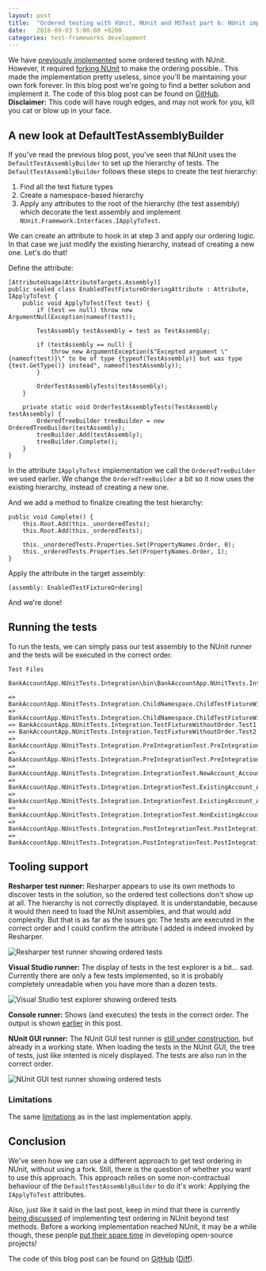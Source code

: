 ```yaml
---
layout: post
title:  "Ordered testing with XUnit, NUnit and MSTest part 6: NUnit implementation revised part 2"
date:   2016-09-03 5:00:00 +0200
categories: test-frameworks development
---
```


We have [previously implemented](/blog/2016/06/13/ordered-tests-with-nunit-mstest-xunit-pt5-nunit-implementation-revised) some ordered testing with NUnit. However, it required [forking NUnit](https://github.com/Sebazzz/nunit/tree/custom-testassemblybuilder) to make the ordering possible.. This made the implementation pretty useless, since you'Il be maintaining your own fork forever. In this blog post we're going to find a better solution and implement it. The code of this blog post can be found on [GitHub](https://github.com/Sebazzz/NetUnitTestComparison/tree/ordered-tests-v2b). **Disclaimer:** This code will have rough edges, and may not work for you, kill you cat or blow up in your face. 

## A new look at DefaultTestAssemblyBuilder
If you've read the previous blog post, you've seen that NUnit uses the `DefaultTestAssemblyBuilder` to set up the hierarchy of tests. The `DefaultTestAssemblyBuilder` follows these steps to create the test hierarchy:

1. Find all the test fixture types
2. Create a namespace-based hierarchy
3. Apply any attributes to the root of the hierarchy (the test assembly) which decorate the test assembly and implement `NUnit.Framework.Interfaces.IApplyToTest`.

We can create an attribute to hook in at step 3 and apply our ordering logic. In that case we just modify the existing hierarchy, instead of creating a new one. Let's do that!

Define the attribute:

```
[AttributeUsage(AttributeTargets.Assembly)]
public sealed class EnabledTestFixtureOrderingAttribute : Attribute, IApplyToTest {
    public void ApplyToTest(Test test) {
        if (test == null) throw new ArgumentNullException(nameof(test));

        TestAssembly testAssembly = test as TestAssembly;

        if (testAssembly == null) {
            throw new ArgumentException($"Excepted argument \"{nameof(test)}\" to be of type {typeof(TestAssembly)} but was type {test.GetType()} instead", nameof(testAssembly));
        }

        OrderTestAssemblyTests(testAssembly);
    }

    private static void OrderTestAssemblyTests(TestAssembly testAssembly) {
        OrderedTreeBuilder treeBuilder = new OrderedTreeBuilder(testAssembly);
        treeBuilder.Add(testAssembly);
        treeBuilder.Complete();
    }
}
```

In the attribute `IApplyToTest` implementation we call the `OrderedTreeBuilder` we used earlier. We change the `OrderedTreeBuilder` a bit so it now uses the existing hierarchy, instead of creating a new one.

And we add a method to finalize creating the test hierarchy:

```
public void Complete() {
    this.Root.Add(this._unorderedTests);
    this.Root.Add(this._orderedTests);

    this._unorderedTests.Properties.Set(PropertyNames.Order, 0);
    this._orderedTests.Properties.Set(PropertyNames.Order, 1);
}
``` 

Apply the attribute in the target assembly:

```
[assembly: EnabledTestFixtureOrdering]
```

And we're done!

## Running the tests
To run the tests, we can simply pass our test assembly to the NUnit runner and the tests will be executed in the correct order.

```
Test Files
    BankAccountApp.NUnitTests.Integration\bin\BankAccountApp.NUnitTests.Integration.dll

=> BankAccountApp.NUnitTests.Integration.ChildNamespace.ChildTestFixtureWithoutOrder.Test1
=> BankAccountApp.NUnitTests.Integration.ChildNamespace.ChildTestFixtureWithoutOrder.Test2
=> BankAccountApp.NUnitTests.Integration.TestFixtureWithoutOrder.Test1
=> BankAccountApp.NUnitTests.Integration.TestFixtureWithoutOrder.Test2
=> BankAccountApp.NUnitTests.Integration.PreIntegrationTest.PreIntegrationTest_FirstStep
=> BankAccountApp.NUnitTests.Integration.PreIntegrationTest.PreIntegrationTest_SecondStep
=> BankAccountApp.NUnitTests.Integration.IntegrationTest.NewAccount_AccountRepository_CanSaveAccount
=> BankAccountApp.NUnitTests.Integration.IntegrationTest.ExistingAccount_AccountRepository_CanRetrieveSavedAccount
=> BankAccountApp.NUnitTests.Integration.IntegrationTest.ExistingAccount_AccountRepository_CanDeleteSavedAccount
=> BankAccountApp.NUnitTests.Integration.IntegrationTest.NonExistingAccount_AccountRepository_GetThrows
=> BankAccountApp.NUnitTests.Integration.PostIntegrationTest.PostIntegrationTest_FirstStep
=> BankAccountApp.NUnitTests.Integration.PostIntegrationTest.PostIntegrationTest_SecondStep
```

## Tooling support
**Resharper test runner:** Resharper appears to use its own methods to discover tests in the solution, so the ordered test collections don't show up at all. The hierarchy is not correctly displayed. It is understandable, because it would then need to load the NUnit assemblies, and that would add complexity. But that is as far as the issues go: The tests are executed in the correct order and I could confirm the attribute I added is indeed invoked by Resharper.

![Resharper test runner showing ordered tests](/images/blog/2016-06-13-ordered-tests-with-nunit-mstest-xunit-pt5-nunit-implementation-revised-resharper.png)

**Visual Studio runner:** The display of tests in the test explorer is a bit... sad. Currently there are only a few tests implemented, so it is probably completely unreadable when you have more than a dozen tests.

![Visual Studio test explorer showing ordered tests](/images/blog/2016-06-13-ordered-tests-with-nunit-mstest-xunit-pt5-nunit-implementation-revised-testexplorer.png)

**Console runner:** Shows (and executes) the tests in the correct order. The output is shown [earlier](#running-the-tests) in this post.

**NUnit GUI runner:** The NUnit GUI test runner is [still under construction](https://github.com/nunit/nunit-gui), but already in a working state. When loading the tests in the NUnit GUI, the tree of tests, just like intented is nicely displayed. The tests are also run in the correct order.

![NUnit GUI test runner showing ordered tests](/images/blog/2016-06-13-ordered-tests-with-nunit-mstest-xunit-pt5-nunit-implementation-revised-nunitgui.png)

### Limitations
The same [limitations](/blog/2016/06/13/ordered-tests-with-nunit-mstest-xunit-pt5-nunit-implementation-revised#Limitations) as in the last implementation apply.

## Conclusion
We've seen how we can use a different approach to get test ordering in NUnit, without using a fork. Still, there is the question of whether you want to use this approach. This approach relies on some non-contractual behaviour of the `DefaultTestAssemblyBuilder` to do it's work: Applying the `IApplyToTest` attributes.

Also, just like it said in the last post, keep in mind that there is currently [being discussed](https://github.com/nunit/nunit/issues/51) of implementing test ordering in NUnit beyond test methods. Before a working implementation reached NUnit, it may be a while though, these people [put their spare time](http://www.michaelbromley.co.uk/blog/529/why-i-havent-fixed-your-issue-yet) in developing open-source projects!

The code of this blog post can be found on [GitHub](https://github.com/Sebazzz/NetUnitTestComparison/tree/ordered-tests-v2b) ([Diff](https://github.com/Sebazzz/NetUnitTestComparison/commit/04837ac892a1a8e46cc13ee64f2937deaa9b24c2)).
